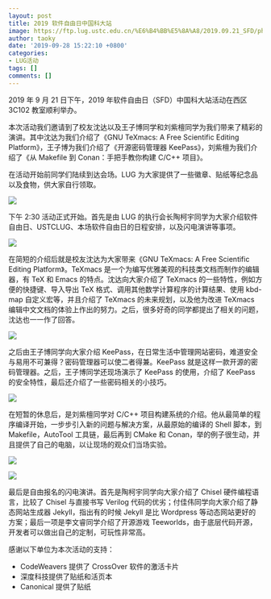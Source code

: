 ```yaml
---
layout: post
title: 2019 软件自由日中国科大站
image: https://ftp.lug.ustc.edu.cn/%E6%B4%BB%E5%8A%A8/2019.09.21_SFD/photo/DSC_0830.JPG
author: taoky
date: '2019-09-28 15:22:10 +0800'
categories:
- LUG活动
tags: []
comments: []
---
```

2019 年 9 月 21 日下午，2019 年软件自由日（SFD）中国科大站活动在西区 3C102 教室顺利举办。

本次活动我们邀请到了校友沈达以及王子博同学和刘紫檀同学为我们带来了精彩的演讲。其中沈达为我们介绍了《GNU TeXmacs: A Free Scientific Editing Platform》，王子博为我们介绍了《开源密码管理器 KeePass》，刘紫檀为我们介绍了《从 Makefile 到 Conan：手把手教你构建 C/C++ 项目》。

在活动开始前同学们陆续到达会场。LUG 为大家提供了一些徽章、贴纸等纪念品以及食物，供大家自行领取。

![](http://ftp.lug.ustc.edu.cn/%E6%B4%BB%E5%8A%A8/2019.09.21_SFD/photo/DSC_0819.JPG)

下午 2:30 活动正式开始。首先是由 LUG 的执行会长陶柯宇同学为大家介绍软件自由日、USTCLUG、本场软件自由日的日程安排，以及闪电演讲等事项。

![](http://ftp.lug.ustc.edu.cn/%E6%B4%BB%E5%8A%A8/2019.09.21_SFD/photo/DSC_0844.JPG)

在简短的介绍后就是校友沈达为大家带来《GNU TeXmacs: A Free Scientific Editing Platform》。TeXmacs 是一个为编写优雅美观的科技类文档而制作的编辑器，有 TeX 和 Emacs 的特点。沈达向大家介绍了 TeXmacs 的一些特性，例如方便的快捷键、导入导出 TeX 格式、调用其他数学计算程序的计算结果、使用 kbd-map 自定义宏等，并且介绍了 TeXmacs 的未来规划，以及他为改进 TeXmacs 编辑中文文档的体验上作出的努力。之后，很多好奇的同学都提出了相关的问题，沈达也一一作了回答。

![](http://ftp.lug.ustc.edu.cn/%E6%B4%BB%E5%8A%A8/2019.09.21_SFD/photo/DSC_0862.JPG)

之后由王子博同学向大家介绍 KeePass，在日常生活中管理网站密码，难道安全与易用不可兼得？密码管理器可以使二者得兼。KeePass 就是这样一款开源的密码管理器。之后，王子博同学还现场演示了 KeePass 的使用，介绍了 KeePass 的安全特性，最后还介绍了一些密码相关的小技巧。

![](http://ftp.lug.ustc.edu.cn/%E6%B4%BB%E5%8A%A8/2019.09.21_SFD/photo/DSC_0878.JPG)

在短暂的休息后，是刘紫檀同学对 C/C++ 项目构建系统的介绍。他从最简单的程序编译开始，一步步引入新的问题与解决方案，从最原始的编译的 Shell 脚本，到 Makefile，AutoTool 工具链，最后再到 CMake 和 Conan，举的例子很生动，并且提供了自己的电脑，以让现场的观众们当场实验。

![](http://ftp.lug.ustc.edu.cn/%E6%B4%BB%E5%8A%A8/2019.09.21_SFD/photo/DSC_0891.JPG)

![](http://ftp.lug.ustc.edu.cn/%E6%B4%BB%E5%8A%A8/2019.09.21_SFD/photo/DSC_0893.JPG)

最后是自由报名的闪电演讲。首先是陶柯宇同学向大家介绍了 Chisel 硬件编程语言，比较了 Chisel 与直接书写 Verilog 代码的优劣；付佳伟同学向大家介绍了静态网站生成器 Jekyll，指出有的时候 Jekyll 是比 Wordpress 等动态网站更好的方案；最后一项是李文睿同学介绍了开源游戏 Teeworlds，由于底层代码开源，开发者可以做出自己的定制，可玩性非常高。

感谢以下单位为本次活动的支持：

- CodeWeavers 提供了 CrossOver 软件的激活卡片
- 深度科技提供了贴纸和活页本
- Canonical 提供了贴纸